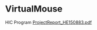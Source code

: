 # VirtualMouse
 HIC Program 
[ProjectReport_HE150883.pdf](https://github.com/Despair1525/VirtualMouse/files/7447973/ProjectReport_HE150883.pdf)
